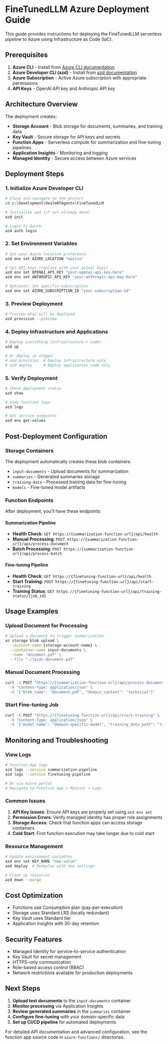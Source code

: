 # FineTunedLLM Azure Deployment Guide

This guide provides instructions for deploying the FineTunedLLM serverless pipeline to Azure using Infrastructure as Code (IaC).

## Prerequisites

1. **Azure CLI** - Install from [Azure CLI documentation](https://docs.microsoft.com/en-us/cli/azure/install-azure-cli)
2. **Azure Developer CLI (azd)** - Install from [azd documentation](https://docs.microsoft.com/en-us/azure/developer/azure-developer-cli/install-azd)
3. **Azure Subscription** - Active Azure subscription with appropriate permissions
4. **API Keys** - OpenAI API key and Anthropic API key

## Architecture Overview

The deployment creates:
- **Storage Account** - Blob storage for documents, summaries, and training data
- **Key Vault** - Secure storage for API keys and secrets
- **Function Apps** - Serverless compute for summarization and fine-tuning pipelines
- **Application Insights** - Monitoring and logging
- **Managed Identity** - Secure access between Azure services

## Deployment Steps

### 1. Initialize Azure Developer CLI

```bash
# Clone and navigate to the project
cd c:\Development\RealmOfAgents\FineTunedLLM

# Initialize azd (if not already done)
azd init

# Login to Azure
azd auth login
```

### 2. Set Environment Variables

```bash
# Set your Azure location preference
azd env set AZURE_LOCATION "eastus"

# Set API keys (replace with your actual keys)
azd env set OPENAI_API_KEY "your-openai-api-key-here"
azd env set ANTHROPIC_API_KEY "your-anthropic-api-key-here"

# Optional: Set specific subscription
azd env set AZURE_SUBSCRIPTION_ID "your-subscription-id"
```

### 3. Preview Deployment

```bash
# Preview what will be deployed
azd provision --preview
```

### 4. Deploy Infrastructure and Applications

```bash
# Deploy everything (infrastructure + code)
azd up

# Or deploy in stages:
# azd provision  # Deploy infrastructure only
# azd deploy     # Deploy application code only
```

### 5. Verify Deployment

```bash
# Check deployment status
azd show

# View function logs
azd logs

# Get service endpoints
azd env get-values
```

## Post-Deployment Configuration

### Storage Containers

The deployment automatically creates these blob containers:
- `input-documents` - Upload documents for summarization
- `summaries` - Generated summaries storage
- `training-data` - Processed training data for fine-tuning
- `models` - Fine-tuned model artifacts

### Function Endpoints

After deployment, you'll have these endpoints:

#### Summarization Pipeline
- **Health Check**: `GET https://{summarization-function-url}/api/health`
- **Manual Processing**: `POST https://{summarization-function-url}/api/process-document`
- **Batch Processing**: `POST https://{summarization-function-url}/api/process-batch`

#### Fine-tuning Pipeline  
- **Health Check**: `GET https://{finetuning-function-url}/api/health`
- **Start Training**: `POST https://{finetuning-function-url}/api/start-training`
- **Training Status**: `GET https://{finetuning-function-url}/api/training-status/{job_id}`

## Usage Examples

### Upload Document for Processing

```bash
# Upload a document to trigger summarization
az storage blob upload \
  --account-name {storage-account-name} \
  --container-name input-documents \
  --name "document.pdf" \
  --file "./local-document.pdf"
```

### Manual Document Processing

```bash
curl -X POST "https://{summarization-function-url}/api/process-document" \
  -H "Content-Type: application/json" \
  -d '{"blob_name": "document.pdf", "domain_context": "technical"}'
```

### Start Fine-tuning Job

```bash
curl -X POST "https://{finetuning-function-url}/api/start-training" \
  -H "Content-Type: application/json" \
  -d '{"model_name": "domain-specific-model", "training_data_path": "training-data/dataset.jsonl"}'
```

## Monitoring and Troubleshooting

### View Logs

```bash
# Function App logs
azd logs --service summarization-pipeline
azd logs --service finetuning-pipeline

# Or via Azure portal
# Navigate to Function App > Monitor > Logs
```

### Common Issues

1. **API Key Issues**: Ensure API keys are properly set using `azd env set`
2. **Permission Errors**: Verify managed identity has proper role assignments
3. **Storage Access**: Check that function apps can access storage containers
4. **Cold Start**: First function execution may take longer due to cold start

### Resource Management

```bash
# Update environment variables
azd env set KEY_NAME "new-value"
azd deploy  # Redeploy with new settings

# Clean up resources
azd down --purge
```

## Cost Optimization

- Functions use Consumption plan (pay-per-execution)
- Storage uses Standard LRS (locally redundant)
- Key Vault uses Standard tier
- Application Insights with 30-day retention

## Security Features

- Managed Identity for service-to-service authentication
- Key Vault for secret management
- HTTPS-only communication
- Role-based access control (RBAC)
- Network restrictions available for production deployments

## Next Steps

1. **Upload test documents** to the `input-documents` container
2. **Monitor processing** via Application Insights
3. **Review generated summaries** in the `summaries` container
4. **Configure fine-tuning** with your domain-specific data
5. **Set up CI/CD pipeline** for automated deployments

For detailed API documentation and advanced configuration, see the function app source code in `azure-functions/` directories.
